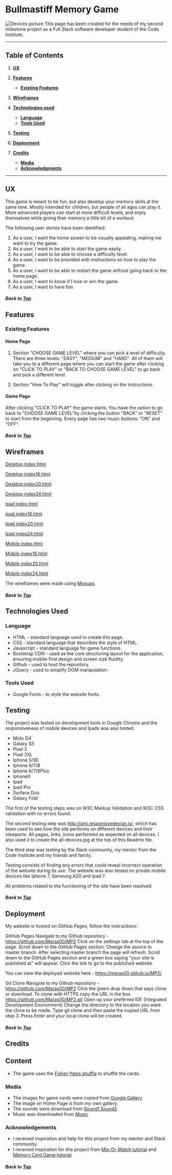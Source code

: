 # Bullmastiff Memory Game
![Devices picture](assets/img/all-devices.jpg)
This page has been created for the needs of my second milestone project as a Full Stack software developer student of the Code Institute.

******************************************************************************************************
## Table of Contents
1. [**UX**](#ux)

2. [**Features**](#features)
    - [**Existing Features**](#existing-features)

3. [**Wireframes**](#wireframes)

4. [**Technologies used**](#technologies-used)
    - [**Language**](#language)
    - [**Tools Used**](#tools-used)

4. [**Testing**](#testing)

5. [**Deployment**](#deployment)

6. [**Credits**](#credits)
    - [**Media**](#media)
    - [**Acknowledgments**](#acknowledgments)

******************************************************************************************************

## UX

This game is meant to be fun, but also develop your memory skills at the same time. Mostly intended for children, but people of all ages can play it. More advanced players can start at more difficult levels, and enjoy themselves while giving their memory a little bit of a workout. 


The following user stories have been identified:

1. As a user, I want the home screen to be visually appealing, making me want to try the game.
2. As a user, I want to be able to start the game easily.
3. As a user, I want to be able to choose a difficulty level.
4. As a user, I want to be provided with instructions on how to play the game.
5. As a user, I want to be able to restart the game without going back to the home page.
6. As a user, I want to know if I lose or win the game.
7. As a user, I want to have fun.

##### Back to [Top](#table-of-contents)

## Features

### Existing Features

#### Home Page 

1. Section "CHOOSE GAME LEVEL" where you can pick a level of difficulty. There are three levels: "EASY", "MEDIUM" and "HARD". All of them will take you to a different page where you can start the game after clicking on "CLICK TO PLAY" or "BACK TO CHOOSE GAME LEVEL" to go back and pick a different level.

2. Section "How To Play" will toggle after clicking on the instructions.

#### Game Page 

After clicking "CLICK TO PLAY" the game starts. You have the option to go back to "CHOOSE GAME LEVEL"by clicking the button "BACK" or "RESET" to start from the beginning. Every page has two music buttons: "ON" and "OFF". 

##### Back to [Top](#table-of-contents)

## Wireframes
[Desktop index.html](assets/img/wireframes/DesktopIndex.png)

[Desktop index16.html](assets/img/wireframes/DesktopIndex16.png)

[Desktop index20.html](assets/img/wireframes/DesktopIndex20.png)

[Desktop index24.html](assets/img/wireframes/DesktopIndex24.png)

[Ipad index.html](assets/img/wireframes/IpadIndex.png)

[Ipad index16.html](assets/img/wireframes/IpadIndex16.png)

[Ipad index20.html](assets/img/wireframes/IpadIndex20.png)

[Ipad index24.html](assets/img/wireframes/IpadIndex24.png)

[Mobile index.html](assets/img/wireframes/MobileIndex.png)

[Mobile index16.html](assets/img/wireframes/MobileIndex16.png)

[Mobile index20.html](assets/img/wireframes/MobileIndex20.png)

[Mobile index24.html](assets/img/wireframes/MobileIndex24.png)

The wireframes were made using [Moqups](https://moqups.com/)

##### Back to [Top](#table-of-contents)

## Technologies Used

### Language

- HTML - standard language used to create this page.
- CSS - standard language that describes the style of HTML.
- Javascript - standard language for game functions.
- Bootstrap CDN - used as the core structuring layout for the application, ensuring mobile-first design and screen size fluidity.
- Github - used to host the repository.
- JQuery - used to simplify DOM manipulation. 

### Tools Used

- Google Fonts - to style the website fonts.

## Testing

The project was tested on development tools in Google Chrome and the responsiveness of mobile devices and Ipads was also tested.

- Moto G4
- Galaxy S5
- Pixel 2
- Pixel 2XL 
- Iphone 5/SE 
- Iphone 6/7/8
- Iphone 6/7/8Plus
- IphoneX
- Ipad
- Ipad Pro 
- Surface Duo 
- Galaxy Fold 

The first of the testing steps was on W3C Markup Validation and W3C CSS validation with no errors found.

The second testing step was http://ami.responsivedesign.is/, which has been used to see how the site performs on different devices and their viewports. All pages, links, icons performed as expected on all devices. I also used it to create the all-devices.jpg at the top of this Readme file.

The third step was testing by the Slack community, my mentor from the Code Institute and my friends and family.

Testing consists of finding any errors that could reveal incorrect operation of the website during its use. The website was also tested on private mobile devices like Iphone 7, Samsung A20 and Ipad 7.

All problems related to the functioning of the site have been resolved.

##### Back to [Top](#table-of-contents)

## Deployment

My website is hosted on GitHub Pages, follow the instructions:

GitHub Pages
Navigate to my Github repository - https://github.com/Maras00/MP2
Click on the settings tab at the top of the page.
Scroll down to the GitHub Pages section.
Change the source to master branch.
After selecting master branch the page will refresh.
Scroll down to the GitHub Pages section and a green box saying "your site is published at" will appear.
Click the link to go to the published website.

You can view the deployed website here - https://maras00.github.io/MP2/

Git Clone
Navigate to my Github repository - https://github.com/Maras00/MP2
Click the green drop down that says clone or download.
To clone with HTTPS copy the URL in the box. https://github.com/Maras00/MP2.git
Open up your preferred IDE (Integrated Development Environment)
Change the directory to the location you want the clone to be made.
Type git clone and then paste the copied URL from step 3.
Press Enter and your local clone will be created.

##### Back to [Top](#table-of-contents)

## Credits

## Content
- The game uses the [Fisher-Yates shuffle](https://en.wikipedia.org/wiki/Fisher%E2%80%93Yates_shuffle) to shuffle the cards.

### Media
- The images for game cards were copied from [Google Gallery](https://www.google.com/search?q=bullmastiff&sxsrf=ALeKk02wQLw2hHvjgoSOub8IAV_0Ov_zIQ:1602948059442&source=lnms&tbm=isch&sa=X&ved=2ahUKEwjClLTt9rvsAhWXaRUIHRTCANYQ_AUoAXoECAUQAw&biw=1366&bih=625) 
- The image on Home Page is from my own gallery.
- The sounds were download from [Sound1](http://soundbible.com/1003-Ta-Da.html),[Sound2](https://freesound.org/people/msarizownya/downloaded_sounds/?page=3#sound)
- Music was downloaded from [Music](http://www.orangefreesounds.com/category/music/)

### Acknowledgements

- I received inspiration and help for this project from my mentor and Slack community.
- I received inspiration for this project from [Mix-Or-Match tutorial](https://www.youtube.com/watch?v=28VfzEiJgy4) and [Memory Card Game tutorial](https://www.youtube.com/watch?v=ZniVgo8U7ek)

##### Back to [Top](#table-of-contents)